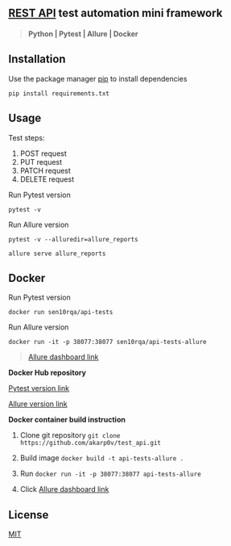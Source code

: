 ## [REST API](https://gorest.co.in) test automation mini framework

> #### Python | Pytest | Allure | Docker

## Installation

Use the package manager [pip](https://pip.pypa.io/en/stable/) to install dependencies

```
pip install requirements.txt 
```

## Usage

Test steps:
1. POST request
2. PUT request
3. PATCH request
4. DELETE request

Run Pytest version

```
pytest -v
```

Run Allure version

```
pytest -v --alluredir=allure_reports
```

```
allure serve allure_reports
```


## Docker

Run Pytest version

```
docker run sen10rqa/api-tests
```

Run Allure version

```
docker run -it -p 38077:38077 sen10rqa/api-tests-allure
```

>[Allure dashboard link](http://localhost:38077/index.html)

**Docker Hub repository**

[Pytest version link](https://hub.docker.com/repository/docker/sen10rqa/api-tests)

[Allure version link](https://hub.docker.com/repository/docker/sen10rqa/api-tests-allure)

**Docker container build instruction**

1. Clone git repository `git clone https://github.com/akarp0v/test_api.git`

2. Build image `docker build -t api-tests-allure .`

3. Run `docker run -it -p 38077:38077 api-tests-allure`

4. Click [Allure dashboard link](http://localhost:38077/index.html)

## License

[MIT](https://choosealicense.com/licenses/mit/)
